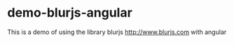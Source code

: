 demo-blurjs-angular
===================

This is a demo of using the library blurjs http://www.blurjs.com with angular
